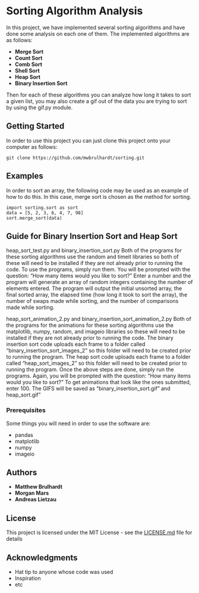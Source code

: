 # Sorting Algorithm Analysis

In this project, we have implemented several sorting algorithms and have done some analysis on each one of them. The implemented algorithms are as follows:
* **Merge Sort**
* **Count Sort**
* **Comb Sort**
* **Shell Sort**
* **Heap Sort**
* **Binary Insertion Sort**

Then for each of these algorithms you can analyze how long it takes to sort a given list, you may also create a gif out of the data you are trying to sort by using the gif.py module.

## Getting Started

In order to use this project you can just clone this project onto your computer as follows:
```
git clone https://github.com/mwbrulhardt/sorting.git
```

## Examples 
In order to sort an array, the following code may be used as an example of how to do this. In this case, merge sort is chosen as the method for sorting.
```
import sorting.sort as sort
data = [5, 2, 3, 6, 4, 7, 98]
sort.merge_sort(data)
```

## Guide for Binary Insertion Sort and Heap Sort
heap_sort_test.py and binary_insertion_sort.py
Both of the programs for these sorting algorithms use the random and timeit libraries so both of these will need to be installed if they are not already prior to running the code.
To use the programs, simply run them. You will be prompted with the question: “How many items would you like to sort?” Enter a number and the program will generate an array of random integers containing the number of elements entered.
The program will output the initial unsorted array, the final sorted array, the elapsed time (how long it took to sort the array), the number of swaps made while sorting, and the number of comparisons made while sorting.

heap_sort_animation_2.py and binary_insertion_sort_animation_2.py
Both of the programs for the animations for these sorting algorithms use the matplotlib, numpy, random, and imageio libraries so these will need to be installed if they are not already prior to running the code. 
The binary insertion sort code uploads each frame to a folder called “binary_insertion_sort_images_2” so this folder will need to be created prior to running the program.
The heap sort code uploads each frame to a folder called “heap_sort_images_2” so this folder will need to be created prior to running the program.
Once the above steps are done, simply run the programs. Again, you will be prompted with the question: “How many items would you like to sort?” To get animations that look like the ones submitted, enter 100. 
The GIFS will be saved as “binary_insertion_sort.gif” and heap_sort.gif”

### Prerequisites

Some things you will need in order to use the software are:
* pandas
* matplotlib
* numpy
* imageio

## Authors

* **Matthew Brulhardt**
* **Morgan Mars**
* **Andreas Lietzau**

## License

This project is licensed under the MIT License - see the [LICENSE.md](LICENSE.md) file for details

## Acknowledgments

* Hat tip to anyone whose code was used
* Inspiration
* etc
